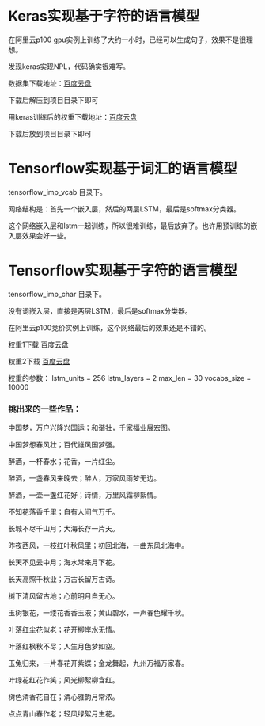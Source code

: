 # Keras实现基于字符的语言模型

在阿里云p100 gpu实例上训练了大约一小时，已经可以生成句子，效果不是很理想。

发现keras实现NPL，代码确实很难写。

数据集下载地址：[百度云盘](https://pan.baidu.com/s/1LM3yIf0yFTH4xShfSDbZnA)

下载后解压到项目目录下即可

用keras训练后的权重下载地址：[百度云盘](https://pan.baidu.com/s/1W-kGx3chSoW7iccHx7R8QA)

下载后放到项目目录下即可

# Tensorflow实现基于词汇的语言模型

tensorflow_imp_vcab 目录下。

网络结构是：首先一个嵌入层，然后的两层LSTM，最后是softmax分类器。

这个网络嵌入层和lstm一起训练，所以很难训练，最后放弃了。也许用预训练的嵌入层效果会好一些。

# Tensorflow实现基于字符的语言模型

tensorflow_imp_char 目录下。

没有词嵌入层，直接是两层LSTM，最后是softmax分类器。

在阿里云p100竞价实例上训练，这个网络最后的效果还是不错的。

权重1下载 [百度云盘](https://pan.baidu.com/s/1oqVADtmw2G48_PK3L0fAEw)

权重2下载 [百度云盘](https://pan.baidu.com/s/1I2K2LNpLIywFdgD6wajzcA)

权重的参数：
lstm_units = 256
lstm_layers = 2
max_len = 30
vocabs_size = 10000

### 挑出来的一些作品：

中国梦，万户兴隆兴国运；和谐社，千家福业展宏图。

中国梦想春风壮；百代雄风国梦强。

醉酒，一杯春水；花香，一片红尘。

醉酒，一盏春风来晚去；醉人，万家风雨梦无边。

醉酒，一壶一盏红花好；诗情，万里风霜柳絮情。

不知花落香千里；自有人间气万千。

长城不尽千山月；大海长存一片天。

昨夜西风，一枝红叶秋风里；初回北海，一曲东风北海中。

长天不见云中月；海水常来月下花。

长天高照千秋业；万古长留万古诗。

树下清风留古地；心前明月自无心。

玉树银花，一缕花香香玉液；黄山碧水，一声春色耀千秋。

叶落红尘花似老；花开柳岸水无情。

叶落红枫秋不尽；人生月色梦如空。

玉兔归来，一片春花开紫蝶；金龙舞起，九州万福万家春。

叶绿花红花作笑；风光柳絮柳含红。

树色清香花自在；清心雅韵月常浓。

点点青山春作老；轻风绿絮月生花。
